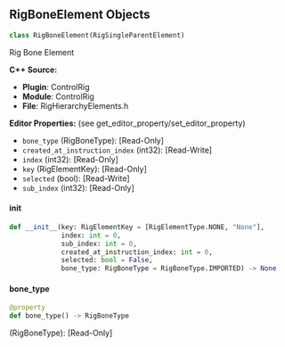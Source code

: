## RigBoneElement Objects

```python
class RigBoneElement(RigSingleParentElement)
```

Rig Bone Element

**C++ Source:**

- **Plugin**: ControlRig
- **Module**: ControlRig
- **File**: RigHierarchyElements.h

**Editor Properties:** (see get_editor_property/set_editor_property)

- ``bone_type`` (RigBoneType):  [Read-Only]
- ``created_at_instruction_index`` (int32):  [Read-Write]
- ``index`` (int32):  [Read-Only]
- ``key`` (RigElementKey):  [Read-Only]
- ``selected`` (bool):  [Read-Write]
- ``sub_index`` (int32):  [Read-Only]

<a id="unreal.RigBoneElement.__init__"></a>

#### __init__

```python
def __init__(key: RigElementKey = [RigElementType.NONE, "None"],
             index: int = 0,
             sub_index: int = 0,
             created_at_instruction_index: int = 0,
             selected: bool = False,
             bone_type: RigBoneType = RigBoneType.IMPORTED) -> None
```

<a id="unreal.RigBoneElement.bone_type"></a>

#### bone_type

```python
@property
def bone_type() -> RigBoneType
```

(RigBoneType):  [Read-Only]

<a id="unreal.RigNullElement"></a>